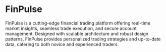 # FinPulse
FinPulse is a cutting-edge financial trading platform offering real-time market insights, seamless trade execution, and secure account management. Designed with scalable architecture and robust design patterns, FinPulse provides personalized trading strategies and up-to-date data, catering to both novice and experienced traders.
